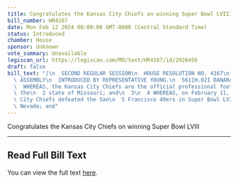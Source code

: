 ```yaml
---
title: Congratulates the Kansas City Chiefs on winning Super Bowl LVIII
bill_number: HR4167
date: Mon Feb 12 2024 00:00:00 GMT-0600 (Central Standard Time)
status: Introduced
chamber: House
sponsor: Unknown
vote_summary: Unavailable
legiscan_url: https://legiscan.com/MO/text/HR4167/id/2926456
draft: false
bill_text: "|\n  SECOND REGULAR SESSION\n  HOUSE RESOLUTION NO. 4167\n  102ND GENERAL\
  \ ASSEMBLY\n  INTRODUCED BY REPRESENTATIVE YOUNG.\n  5611H.02I DANARADEMANMILLER,ChiefClerk\n\
  \  WHEREAS, the Kansas City Chiefs are the official professional football team of\
  \ the\n  2 state of Missouri; and\n  3\n  4 WHEREAS, on February 11, 2024, the Kansas\
  \ City Chiefs defeated the San\n  5 Francisco 49ers in Super Bowl LVIII in Las Vegas,\
  \ Nevada; and"
---
```

Congratulates the Kansas City Chiefs on winning Super Bowl LVIII

---

## Read Full Bill Text

You can view the full text [here](https://legiscan.com/MO/text/HR4167/id/2926456).
